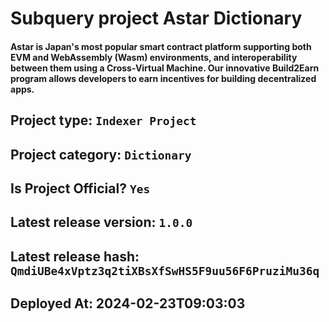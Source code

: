# Subquery project Astar Dictionary
####  Astar is Japan's most popular smart contract platform supporting both EVM and WebAssembly (Wasm) environments, and interoperability between them using a Cross-Virtual Machine. Our innovative Build2Earn program allows developers to earn incentives for building decentralized apps.

## Project type: `Indexer Project`

## Project category: `Dictionary`

## Is Project Official? `Yes`

## Latest release version: `1.0.0`

## Latest release hash: `QmdiUBe4xVptz3q2tiXBsXfSwHS5F9uu56F6PruziMu36q`

## Deployed At: 2024-02-23T09:03:03